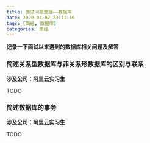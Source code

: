 ```yaml
---
title: 面试问题整理——数据库
date: 2020-04-02 23:11:16
tags: [面经, 数据库]
categories: 面经
---
```


**记录一下面试以来遇到的数据库相关问题及解答**
<!--more--> 

### 简述关系型数据库与菲关系形数据库的区别与联系
**涉及公司：阿里云实习生**

TODO

### 简述数据库的事务
**涉及公司：阿里云实习生**

TODO